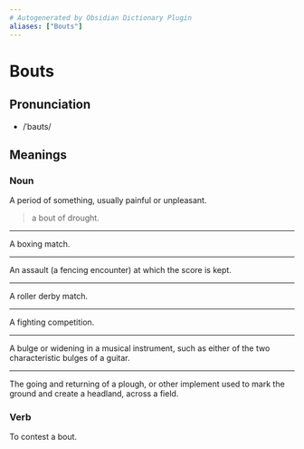 ```yaml
---
# Autogenerated by Obsidian Dictionary Plugin
aliases: ["Bouts"]
---
```


# Bouts

## Pronunciation

- /ˈbaʊts/

## Meanings

### Noun

A period of something, usually painful or unpleasant.

> a bout of drought.

---

A boxing match.

---

An assault (a fencing encounter) at which the score is kept.

---

A roller derby match.

---

A fighting competition.

---

A bulge or widening in a musical instrument, such as either of the two characteristic bulges of a guitar.

---

The going and returning of a plough, or other implement used to mark the ground and create a headland, across a field.

### Verb

To contest a bout.



## 


